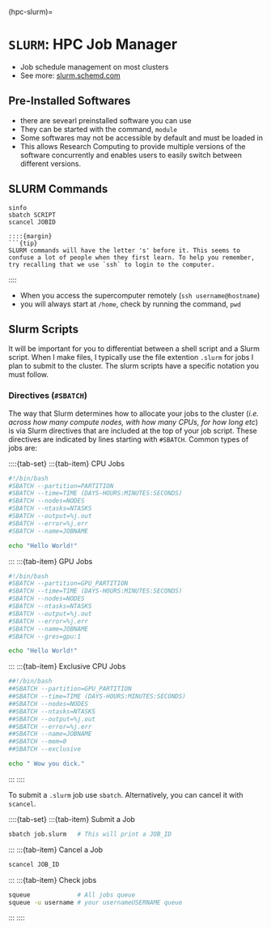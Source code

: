 (hpc-slurm)=
# `SLURM`: HPC Job Manager

- Job schedule management on most clusters
- See more: [slurm.schemd.com](https://slurm.schedmd.com/overview.html)

## Pre-Installed Softwares

- there are sevearl preinstalled software you can use
- They can be started with the command, `module`
- Some softwares may not be accessible by default and must be loaded in
- This allows Research Computing to provide multiple versions of the software concurrently and enables users to easily switch between different versions.


## SLURM Commands

```
sinfo
sbatch SCRIPT
scancel JOBID

::::{margin}
```{tip}
SLURM commands will have the letter 's' before it. This seems to confuse a lot of people when they first learn. To help you remember, try recalling that we use `ssh` to login to the computer. 
```
::::

- When you access the supercomputer remotely (`ssh username@hostname`)
- you will always start at `/home`, check by running the command, `pwd`



## Slurm Scripts

It will be important for you to differentiat between a shell script and a Slurm script. When I make files, I typically use the file extention `.slurm` for jobs I plan to submit to the cluster. The slurm scripts have a specific notation you must follow.

### Directives (`#SBATCH`)

The way that Slurm determines how to allocate your jobs to the cluster (*i.e. across how many compute nodes, with how many CPUs, for how long etc*) is via Slurm directives that are included at the top of your job script. These directives are indicated by lines starting with `#SBATCH`. Common types of jobs are:

::::{tab-set} 
:::{tab-item} CPU Jobs
```bash
#!/bin/bash
#SBATCH --partition=PARTITION
#SBATCH --time=TIME (DAYS-HOURS:MINUTES:SECONDS)
#SBATCH --nodes=NODES
#SBATCH --ntasks=NTASKS
#SBATCH --output=%j.out 
#SBATCH --error=%j.err
#SBATCH --name=JOBNAME

echo "Hello World!"

```
:::
:::{tab-item} GPU Jobs
```bash
#!/bin/bash
#SBATCH --partition=GPU_PARTITION
#SBATCH --time=TIME (DAYS-HOURS:MINUTES:SECONDS)
#SBATCH --nodes=NODES
#SBATCH --ntasks=NTASKS
#SBATCH --output=%j.out 
#SBATCH --error=%j.err
#SBATCH --name=JOBNAME
#SBATCH --gres=gpu:1

echo "Hello World!"

```
:::
:::{tab-item} Exclusive CPU Jobs
```bash
##!/bin/bash
##SBATCH --partition=GPU_PARTITION
##SBATCH --time=TIME (DAYS-HOURS:MINUTES:SECONDS)
##SBATCH --nodes=NODES
##SBATCH --ntasks=NTASKS
##SBATCH --output=%j.out 
##SBATCH --error=%j.err
##SBATCH --name=JOBNAME
##SBATCH --mem=0
##SBATCH --exclusive

echo " Wow you dick."

```
:::
::::

To submit a `.slurm` job use `sbatch`. Alternatively, you can cancel it with `scancel`.

::::{tab-set}
:::{tab-item} Submit a Job
```bash
sbatch job.slurm   # This will print a JOB_ID
```
:::
:::{tab-item} Cancel a Job
```bash
scancel JOB_ID
```
:::
:::{tab-item} Check jobs
```bash
squeue             # All jobs queue
squeue -u username # your usernameUSERNAME queue
```
:::
::::
